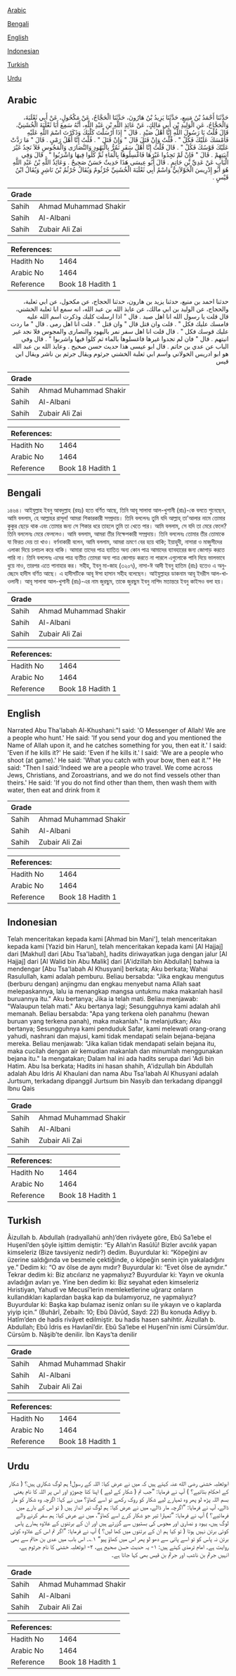 [Arabic](#arabic)

[Bengali](#bengali)

[English](#english)

[Indonesian](#indonesian)

[Turkish](#turkish)

[Urdu](#urdu)

## Arabic


<div dir="rtl" lang="ar" style={{fontSize:'larger',backgroundColor:'#f8f9fa',padding:20}}>
حَدَّثَنَا أَحْمَدُ بْنُ مَنِيعٍ، حَدَّثَنَا يَزِيدُ بْنُ هَارُونَ، حَدَّثَنَا الْحَجَّاجُ، عَنْ مَكْحُولٍ، عَنْ أَبِي ثَعْلَبَةَ، وَالْحَجَّاجُ، عَنِ الْوَلِيدِ بْنِ أَبِي مَالِكٍ، عَنْ عَائِذِ اللَّهِ بْنِ عَبْدِ اللَّهِ، أَنَّهُ سَمِعَ أَبَا ثَعْلَبَةَ الْخُشَنِيَّ، قَالَ قُلْتُ يَا رَسُولَ اللَّهِ إِنَّا أَهْلُ صَيْدٍ ‏.‏ قَالَ ‏"‏ إِذَا أَرْسَلْتَ كَلْبَكَ وَذَكَرْتَ اسْمَ اللَّهِ عَلَيْهِ فَأَمْسَكَ عَلَيْكَ فَكُلْ ‏"‏ ‏.‏ قُلْتُ وَإِنْ قَتَلَ قَالَ ‏"‏ وَإِنْ قَتَلَ ‏"‏ ‏.‏ قُلْتُ إِنَّا أَهْلُ رَمْىٍ ‏.‏ قَالَ ‏"‏ مَا رَدَّتْ عَلَيْكَ قَوْسُكَ فَكُلْ ‏"‏ ‏.‏ قَالَ قُلْتُ إِنَّا أَهْلُ سَفَرٍ نَمُرُّ بِالْيَهُودِ وَالنَّصَارَى وَالْمَجُوسِ فَلاَ نَجِدُ غَيْرَ آنِيَتِهِمْ ‏.‏ قَالَ ‏"‏ فَإِنْ لَمْ تَجِدُوا غَيْرَهَا فَاغْسِلُوهَا بِالْمَاءِ ثُمَّ كُلُوا فِيهَا وَاشْرَبُوا ‏"‏ ‏.‏ قَالَ وَفِي الْبَابِ عَنْ عَدِيِّ بْنِ حَاتِمٍ ‏.‏ قَالَ أَبُو عِيسَى هَذَا حَدِيثٌ حَسَنٌ صَحِيحٌ ‏.‏ وَعَائِذُ اللَّهِ بْنُ عَبْدِ اللَّهِ هُوَ أَبُو إِدْرِيسَ الْخَوْلاَنِيُّ وَاسْمُ أَبِي ثَعْلَبَةَ الْخُشَنِيِّ جُرْثُومٌ وَيُقَالُ جُرْثُمُ بْنُ نَاشِرٍ وَيُقَالُ ابْنُ قَيْسٍ ‏.‏
</div>
<div style={{backgroundColor:'#f8f9fa',padding:20, marginBottom: 10}}><table> <thead> <tr> <th>Grade</th> <th></th> </tr> </thead> <tbody> <tr><td>Sahih</td><td>Ahmad Muhammad Shakir</td></tr><tr><td>Sahih</td><td>Al-Albani</td></tr><tr><td>Sahih</td><td>Zubair Ali Zai</td></tr></tbody></table><table> <thead> <tr> <th>References:</th> <th></th> </tr> </thead> <tbody><tr><td>Hadith No</td><td>1464</td></tr><tr><td>Arabic No</td><td>1464</td></tr><tr><td>Reference</td><td>Book 18 Hadith 1</td></tr></tbody></table></div>


<div dir="rtl" lang="ar" style={{fontSize:'larger',backgroundColor:'#f8f9fa',padding:20}}>
حدثنا احمد بن منيع، حدثنا يزيد بن هارون، حدثنا الحجاج، عن مكحول، عن ابي ثعلبة، والحجاج، عن الوليد بن ابي مالك، عن عايذ الله بن عبد الله، انه سمع ابا ثعلبة الخشني، قال قلت يا رسول الله انا اهل صيد . قال " اذا ارسلت كلبك وذكرت اسم الله عليه فامسك عليك فكل " . قلت وان قتل قال " وان قتل " . قلت انا اهل رمى . قال " ما ردت عليك قوسك فكل " . قال قلت انا اهل سفر نمر باليهود والنصارى والمجوس فلا نجد غير انيتهم . قال " فان لم تجدوا غيرها فاغسلوها بالماء ثم كلوا فيها واشربوا " . قال وفي الباب عن عدي بن حاتم . قال ابو عيسى هذا حديث حسن صحيح . وعايذ الله بن عبد الله هو ابو ادريس الخولاني واسم ابي ثعلبة الخشني جرثوم ويقال جرثم بن ناشر ويقال ابن قيس
</div>
<div style={{backgroundColor:'#f8f9fa',padding:20, marginBottom: 10}}><table> <thead> <tr> <th>Grade</th> <th></th> </tr> </thead> <tbody> <tr><td>Sahih</td><td>Ahmad Muhammad Shakir</td></tr><tr><td>Sahih</td><td>Al-Albani</td></tr><tr><td>Sahih</td><td>Zubair Ali Zai</td></tr></tbody></table><table> <thead> <tr> <th>References:</th> <th></th> </tr> </thead> <tbody><tr><td>Hadith No</td><td>1464</td></tr><tr><td>Arabic No</td><td>1464</td></tr><tr><td>Reference</td><td>Book 18 Hadith 1</td></tr></tbody></table></div>

## Bengali


<div dir="ltr" lang="bn" style={{fontSize:'larger',backgroundColor:'#f8f9fa',padding:20}}>
১৪৬৪। আইযুল্লাহ ইবনু আবদুল্লাহ (রহঃ) হতে বর্ণিত আছে, তিনি আবূ সালাবা আল-খুশানী (রাঃ)-কে বলতে শুনেছেন, আমি বললাম, হে আল্লাহর রাসূল! আমরা শিকারকারী সম্প্রদায়। তিনি বললেনঃ তুমি যদি আল্লাহ্ তা'আলার নামে তোমার কুকুর ছেড়ে থাক এবং তোমার জন্য সে শিকার ধরে তাহলে তুমি তা খেতে পার। আমি বললাম, সে যদি তা মেরে ফেলে? তিনি বললেনঃ মেরে ফেললেও। আমি বললাম, আমরা তীর নিক্ষেপকারী সম্প্রদায়। তিনি বললেনঃ তোমার তীর তোমাকে যা ফিরত দেয় তা খাও। বর্ণনাকারী বলেন, আমি বললাম, আমরা ভ্রমণে বের হয়ে থাকি; ইয়াহুদী, নাসারা ও মাজুসীদের এলাকা দিয়ে চলাচল করে থাকি। আমারা তাদের পাত্র ব্যাতিত অন্য কোন পাত্র আমাদের ব্যাবহারের জন্য জোগাড় করতে পারি না। তিনি বললেনঃ এদের পাত্র ব্যতীত তোমরা অন্য পাত্র জোগাড় করতে না পারলে এগুলোকে পানি দিয়ে ভালভাবে ধুয়ে নাও, তারপর এতে পানাহার কর। সহীহ, ইবনু মা-জাহ (৩২০৭), নাসা-ঈ আদী ইবনু হাতিম (রাঃ) হতেও এ অনুচ্ছেদে হাদীস বর্ণিত আছে। এ হাদীসটিকে আবূ ঈসা হাসান সহীহ বলেছেন। আইযুল্লাহর ডাকনাম আবূ ইদরীস আল-খাওলানী। আবূ সালাবা আল-খুশানী (রাঃ)-এর নাম জুরছুম, তাকে জুরছুম ইবনু নাশিদ মতান্তরে ইবনু কাইসও বলা হয়।
</div>
<div style={{backgroundColor:'#f8f9fa',padding:20, marginBottom: 10}}><table> <thead> <tr> <th>Grade</th> <th></th> </tr> </thead> <tbody> <tr><td>Sahih</td><td>Ahmad Muhammad Shakir</td></tr><tr><td>Sahih</td><td>Al-Albani</td></tr><tr><td>Sahih</td><td>Zubair Ali Zai</td></tr></tbody></table><table> <thead> <tr> <th>References:</th> <th></th> </tr> </thead> <tbody><tr><td>Hadith No</td><td>1464</td></tr><tr><td>Arabic No</td><td>1464</td></tr><tr><td>Reference</td><td>Book 18 Hadith 1</td></tr></tbody></table></div>

## English


<div dir="ltr" lang="en" style={{fontSize:'larger',backgroundColor:'#f8f9fa',padding:20}}>
Narrated Abu Tha'labah Al-Khushani:"I said: 'O Messenger of Allah! We are a people who hunt.' He said: 'If you send your dog and you mentioned the Name of Allah upon it, and he catches something for you, then eat it.' I said: 'Even if he kills it?' He said: 'Even if he kills it.' I said: 'We are a people who shoot (at game).' He said: 'What you catch with your bow, then eat it.'" He said: "Then I said:'Indeed we are a people who travel. We come across Jews, Christians, and Zoroastrians, and we do not find vessels other than theirs.' He said: 'If you do not find other than them, then wash them with water, then eat and drink from it
</div>
<div style={{backgroundColor:'#f8f9fa',padding:20, marginBottom: 10}}><table> <thead> <tr> <th>Grade</th> <th></th> </tr> </thead> <tbody> <tr><td>Sahih</td><td>Ahmad Muhammad Shakir</td></tr><tr><td>Sahih</td><td>Al-Albani</td></tr><tr><td>Sahih</td><td>Zubair Ali Zai</td></tr></tbody></table><table> <thead> <tr> <th>References:</th> <th></th> </tr> </thead> <tbody><tr><td>Hadith No</td><td>1464</td></tr><tr><td>Arabic No</td><td>1464</td></tr><tr><td>Reference</td><td>Book 18 Hadith 1</td></tr></tbody></table></div>

## Indonesian


<div dir="ltr" lang="id" style={{fontSize:'larger',backgroundColor:'#f8f9fa',padding:20}}>
Telah menceritakan kepada kami [Ahmad bin Mani'], telah menceritakan kepada kami [Yazid bin Harun], telah menceritakan kepada kami [Al Hajjaj] dari [Makhul] dari [Abu Tsa'labah], hadits diriwayatkan juga dengan jalur [Al Hajjaj] dari [Al Walid bin Abu Malik] dari [A'idzillah bin Abdullah] bahwa ia mendengar [Abu Tsa'labah Al Khusyani] berkata; Aku berkata; Wahai Rasulullah, kami adalah pemburu. Beliau bersabda: "Jika engkau mengutus (berburu dengan) anjingmu dan engkau menyebut nama Allah saat melepaskannya, lalu ia menangkap mangsa untukmu maka makanlah hasil buruannya itu." Aku bertanya; Jika ia telah mati. Beliau menjawab: "Walaupun telah mati." Aku bertanya lagi; Sesungguhnya kami adalah ahli memanah. Beliau bersabda: "Apa yang terkena oleh panahmu (hewan buruan yang terkena panah), maka makanlah." Ia melanjutkan; Aku bertanya; Sesungguhnya kami penduduk Safar, kami melewati orang-orang yahudi, nashrani dan majusi, kami tidak mendapati selain bejana-bejana mereka. Beliau menjawab: "Jika kalian tidak mendapati selain bejana itu, maka cucilah dengan air kemudian makanlah dan minumlah menggunakan bejana itu." Ia mengatakan; Dalam hal ini ada hadits serupa dari 'Adi bin Hatim. Abu Isa berkata; Hadits ini hasan shahih, A'idzullah bin Abdullah adalah Abu Idris Al Khaulani dan nama Abu Tsa'labah Al Khusyani adalah Jurtsum, terkadang dipanggil Jurtsum bin Nasyib dan terkadang dipanggil Ibnu Qais
</div>
<div style={{backgroundColor:'#f8f9fa',padding:20, marginBottom: 10}}><table> <thead> <tr> <th>Grade</th> <th></th> </tr> </thead> <tbody> <tr><td>Sahih</td><td>Ahmad Muhammad Shakir</td></tr><tr><td>Sahih</td><td>Al-Albani</td></tr><tr><td>Sahih</td><td>Zubair Ali Zai</td></tr></tbody></table><table> <thead> <tr> <th>References:</th> <th></th> </tr> </thead> <tbody><tr><td>Hadith No</td><td>1464</td></tr><tr><td>Arabic No</td><td>1464</td></tr><tr><td>Reference</td><td>Book 18 Hadith 1</td></tr></tbody></table></div>

## Turkish


<div dir="ltr" lang="tr" style={{fontSize:'larger',backgroundColor:'#f8f9fa',padding:20}}>
Âizullah b. Abdullah (radıyallahü anh)’den rivâyete göre, Ebû Sa’lebe el Huşenî’den şöyle işittim demiştir: “Ey Allah’ın Rasûlü! Bizler avcılık yapan kimseleriz (Bize tavsiyeniz nedir?) dedim. Buyurdular ki: “Köpeğini av üzerine saldığında ve besmele çektiğinde, o köpeğin senin için yakaladığını ye.” Dedim ki: “O av ölse de aynı mıdır? Buyurdular ki: “Evet ölse de aynıdır.” Tekrar dedim ki: Biz atıcılarız ne yapmalıyız? Buyurdular ki: Yayın ve okunla avladığın avları ye. Yine ben dedim ki: Biz seyahat eden kimseleriz Hıristiyan, Yahudî ve Mecusî’lerin memleketlerine uğrarız onların kullandıkları kaplardan başka kap da bulamıyoruz, ne yapmalıyız? Buyurdular ki: Başka kap bulamaz iseniz onları su ile yıkayın ve o kaplarda yiyip için.” (Buhârî, Zebaih: 10; Ebû Dâvûd, Sayd: 22) Bu konuda Adiyy b. Hatîm’den de hadis rivâyet edilmiştir. bu hadis hasen sahihtir. Âizullah b. Abdullah; Ebû İdris es Havlanî’dir. Ebû Sa’lebe el Huşenî’nin ismi Cürsûm’dur. Cürsûm b. Nâşib’te denilir. İbn Kays’ta denilir
</div>
<div style={{backgroundColor:'#f8f9fa',padding:20, marginBottom: 10}}><table> <thead> <tr> <th>Grade</th> <th></th> </tr> </thead> <tbody> <tr><td>Sahih</td><td>Ahmad Muhammad Shakir</td></tr><tr><td>Sahih</td><td>Al-Albani</td></tr><tr><td>Sahih</td><td>Zubair Ali Zai</td></tr></tbody></table><table> <thead> <tr> <th>References:</th> <th></th> </tr> </thead> <tbody><tr><td>Hadith No</td><td>1464</td></tr><tr><td>Arabic No</td><td>1464</td></tr><tr><td>Reference</td><td>Book 18 Hadith 1</td></tr></tbody></table></div>

## Urdu


<div dir="rtl" lang="ur" style={{fontSize:'larger',backgroundColor:'#f8f9fa',padding:20}}>
ابوثعلبہ خشنی رضی الله عنہ کہتے ہیں کہ میں نے عرض کیا: اللہ کے رسول! ہم لوگ شکاری ہیں؟ ( شکار کے احکام بتائیے؟ ) آپ نے فرمایا: ”جب تم ( شکار کے لیے ) اپنا کتا چھوڑو اور اس پر اللہ کا نام یعنی بسم اللہ پڑھ لو پھر وہ تمہارے لیے شکار کو روک رکھے تو اسے کھاؤ؟ میں نے کہا: اگرچہ وہ شکار کو مار ڈالے، آپ نے فرمایا: ”اگرچہ مار ڈالے، میں نے عرض کیا: ہم لوگ تیر انداز ہیں ( تو اس کے بارے میں فرمائیے؟ ) آپ نے فرمایا: ”تمہارا تیر جو شکار کرے اسے کھاؤ“، میں نے عرض کیا: ہم سفر کرنے والے لوگ ہیں، یہود و نصاریٰ اور مجوس کی بستیوں سے گزرتے ہیں اور ان کے برتنوں کے علاوہ ہمارے پاس کوئی برتن نہیں ہوتا ( تو کیا ہم ان کے برتنوں میں کھا لیں؟ ) آپ نے فرمایا: ”اگر تم اس کے علاوہ کوئی برتن نہ پاس کو تو اسے پانی سے دھو لو پھر اس میں کھاؤ پیو“ ۱؎۔ اس باب میں عدی بن حاتم سے بھی روایت ہے۔ امام ترمذی کہتے ہیں: ۱- یہ حدیث حسن صحیح ہے، ۲- ابوثعلبہ خشنی کا نام جرثوم ہے، انہیں جرثم بن ناشب اور جرثم بن قیس بھی کہا جاتا ہے۔
</div>
<div style={{backgroundColor:'#f8f9fa',padding:20, marginBottom: 10}}><table> <thead> <tr> <th>Grade</th> <th></th> </tr> </thead> <tbody> <tr><td>Sahih</td><td>Ahmad Muhammad Shakir</td></tr><tr><td>Sahih</td><td>Al-Albani</td></tr><tr><td>Sahih</td><td>Zubair Ali Zai</td></tr></tbody></table><table> <thead> <tr> <th>References:</th> <th></th> </tr> </thead> <tbody><tr><td>Hadith No</td><td>1464</td></tr><tr><td>Arabic No</td><td>1464</td></tr><tr><td>Reference</td><td>Book 18 Hadith 1</td></tr></tbody></table></div>